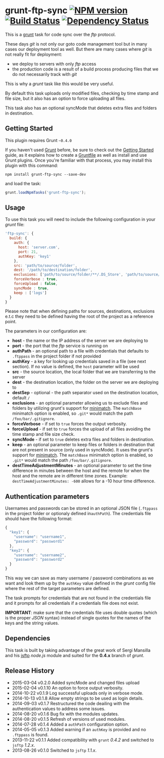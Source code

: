 # grunt-ftp-sync [![NPM version][npm-image]][npm-url] [![Build Status][travis-image]][travis-url] [![Dependency Status][depstat-image]][depstat-url]

This is a [grunt](https://github.com/gruntjs/grunt) task for code sync over the _ftp_ protocol.

These days _git_ is not only our goto code management tool but in many cases our deployment tool as well. But there are many cases where _git_ is not really fit for deployment:

- we deploy to servers with only _ftp_ access
- the production code is a result of a build process producing files that we do not necessarily track with _git_

This is why a _grunt_ task like this would be very useful.

By default this task uploads only modified files, checking by time stamp and file size, but it also has an option to force uploading all files.

This task also has an optional syncMode that deletes extra files and folders in destination.


## Getting Started

This plugin requires Grunt `~0.4.0`

If you haven't used [Grunt](http://gruntjs.com/) before, be sure to check out the [Getting Started](http://gruntjs.com/getting-started) guide, as it explains how to create a [Gruntfile](http://gruntjs.com/sample-gruntfile) as well as install and use Grunt plugins. Once you're familiar with that process, you may install this plugin with this command:

```shell
npm install grunt-ftp-sync --save-dev
```

and load the task:

```javascript
grunt.loadNpmTasks('grunt-ftp-sync');
```

## Usage

To use this task you will need to include the following configuration in your _grunt_ file:

```javascript
'ftp-sync': {
  build: {
    auth: {
      host: 'server.com',
      port: 21,
      authKey: 'key1'
    },
    src: 'path/to/source/folder',
    dest: '/path/to/destination/folder',
    exclusions: ['path/to/source/folder/**/.DS_Store', 'path/to/source/folder/**/Thumbs.db', 'path/to/dist/tmp'],
    forceVerbose : true,
    forceUpload : false,
    syncMode : true,
	keep : ['logs']
  }
}
```

Please note that when defining paths for sources, destinations, exclusions e.t.c they need to be defined having the root of the project as a reference point.

The parameters in our configuration are:

- **host** - the name or the IP address of the server we are deploying to
- **port** - the port that the _ftp_ service is running on
- **authPath** - an optional path to a file with credentials that defaults to `.ftppass` in the project folder if not provided
- **authKey** - a key for looking up credentials saved in a file (see next section). If no value is defined, the `host` parameter will be used
- **src** - the source location, the local folder that we are transferring to the server
- **dest** - the destination location, the folder on the server we are deploying to
- **destSep** - optional - the path separator used on the destination location, default `/`
- **exclusions** - an optional parameter allowing us to exclude files and folders by utilizing grunt's support for [minimatch](https://github.com/isaacs/minimatch). The `matchBase` minimatch option is enabled, so `.git*` would match the path `/foo/bar/.gitignore`.
- **forceVerbose** - if set to `true` forces the output verbosity.
- **forceUpload** - if set to `true` forces the upload of all files avoiding the time stamp and file size check.
- **syncMode** - if set to `true` deletes extra files and folders in destination.
- **keep** - an optional parameter to keep files or folders in destination that are not present in source (only used in syncMode). It uses the grunt's support for [minimatch](https://github.com/isaacs/minimatch). The `matchBase` minimatch option is enabled, so `.git*` would match the path `/foo/bar/.gitignore`.
- **destTimeAdjustmentMinutes** - an optional parameter to set the time difference in minutes between the host and the remote for when the host and the remote are in different time zones.  Example: `destTimeAdjustmentMinutes: -600` allows for a -10 hour time difference. 


## Authentication parameters

Usernames and passwords can be stored in an optional JSON file (`.ftppass` in the project folder or optionaly defined in`authPath`). The credentials file should have the following format:

```javascript
{
  "key1": {
    "username": "username1",
    "password": "password1"
  },
  "key2": {
    "username": "username2",
    "password": "password2"
  }
}
```

This way we can save as many username / password combinations as we want and look them up by the `authKey` value defined in the _grunt_ config file where the rest of the target parameters are defined.

The task prompts for credentials that are not found in the credentials file and it prompts for all credentials if a credentials file does not exist.

**IMPORTANT**: make sure that the credentials file uses double quotes (which is the proper _JSON_ syntax) instead of single quotes for the names of the keys and the string values.

## Dependencies

This task is built by taking advantage of the great work of Sergi Mansilla and his [jsftp](https://github.com/sergi/jsftp) _node.js_ module and suited for the **0.4.x** branch of _grunt_.

## Release History

 * 2015-03-04    v0.2.0    Added syncMode and changed files upload
 * 2015-02-04    v0.1.10   An option to force output verbosity.
 * 2014-10-22    v0.1.9    Log successful uploads only in verbose mode.
 * 2014-10-13    v0.1.8    Allow empty strings to be used as login details.
 * 2014-09-03    v0.1.7    Restructured the code deailing with the authentication values to address some issues.
 * 2014-08-20    v0.1.6    Bug fix with the modules updates.
 * 2014-08-20    v0.1.5    Refresh of versions of used modules.
 * 2014-07-28    v0.1.4    Added a `authPath` configuration option.
 * 2014-05-05    v0.1.3    Added warning if an `authKey` is provided and no `.ftppass` is found.
 * 2013-11-22    v0.1.1    Added compatibility with `grunt` _0.4.2_ and switched to `jsftp` _1.2.x_.
 * 2013-08-26    v0.1.0    Switched to `jsftp` _1.1.x_.

[npm-url]: https://npmjs.org/package/grunt-ftp-sync
[npm-image]: https://badge.fury.io/js/grunt-ftp-sync.png

[travis-url]: http://travis-ci.org/zonak/grunt-ftp-sync
[travis-image]: https://secure.travis-ci.org/zonak/grunt-ftp-sync.png?branch=master

[depstat-url]: https://david-dm.org/zonak/grunt-ftp-sync
[depstat-image]: https://david-dm.org/zonak/grunt-ftp-sync.png
